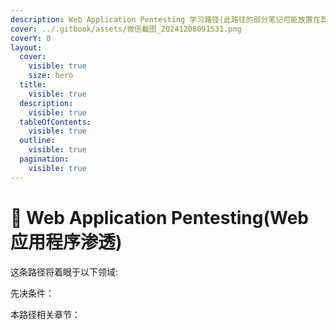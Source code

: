 ```yaml
---
description: Web Application Pentesting 学习路径(此路径的部分笔记可能放置在其他学习路径下)
cover: ../.gitbook/assets/微信截图_20241208091531.png
coverY: 0
layout:
  cover:
    visible: true
    size: hero
  title:
    visible: true
  description:
    visible: true
  tableOfContents:
    visible: true
  outline:
    visible: true
  pagination:
    visible: true
---
```


# 🤑 Web Application Pentesting(Web应用程序渗透)

这条路径将着眼于以下领域:



先决条件：



本路径相关章节：
